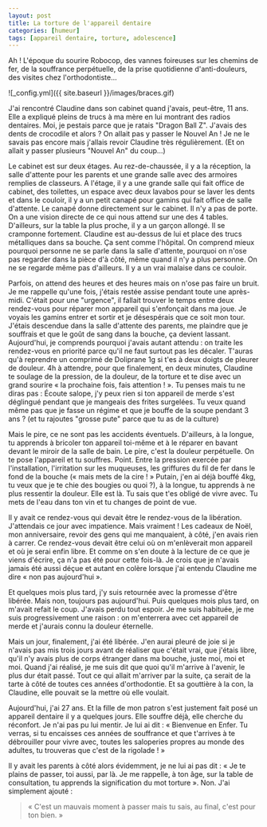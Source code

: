 ```yaml
---
layout: post
title: La torture de l'appareil dentaire
categories: [humeur]
tags: [appareil dentaire, torture, adolescence]
---
```


Ah ! L'époque du sourire Robocop, des vannes foireuses sur les chemins de fer, de la souffrance perpétuelle, de la prise quotidienne d'anti-douleurs, des visites chez l'orthodontiste...

![_config.yml]({{ site.baseurl }}/images/braces.gif)

J'ai rencontré Claudine dans son cabinet quand j'avais, peut-être, 11 ans. Elle a expliqué pleins de trucs à ma mère en lui montrant des radios dentaires. Moi, je pestais parce que je ratais "Dragon Ball Z". J'avais des dents de crocodile et alors ? On allait pas y passer le Nouvel An !
Je ne le savais pas encore mais j'allais revoir Claudine très régulièrement. (Et on allait y passer plusieurs "Nouvel An" du coup...)

Le cabinet est sur deux étages. Au rez-de-chaussée, il y a la réception, la salle d'attente pour les parents et une grande salle avec des armoires remplies de classeurs. A l'étage, il y a une grande salle qui fait office de cabinet, des toilettes, un espace avec deux lavabos pour se laver les dents et dans le couloir, il y a un petit canapé pour gamins qui fait office de salle d'attente. Le canapé donne directement sur le cabinet. Il n'y a pas de porte. On a une vision directe de ce qui nous attend sur une des 4 tables. D'ailleurs, sur la table la plus proche, il y a un garçon allongé. Il se cramponne fortement. Claudine est au-dessus de lui et place des trucs métalliques dans sa bouche. Ça sent comme l'hôpital. On comprend mieux pourquoi personne ne se parle dans la salle d'attente, pourquoi on n'ose pas regarder dans la pièce d'à côté, même quand il n'y a plus personne. On ne se regarde même pas d'ailleurs. Il y a un vrai malaise dans ce couloir.

Parfois, on attend des heures et des heures mais on n'ose pas faire un bruit. Je me rappelle qu'une fois, j'étais restée assise pendant toute une après-midi. C'était pour une "urgence", il fallait trouver le temps entre deux rendez-vous pour réparer mon appareil qui s'enfonçait dans ma joue. Je voyais les gamins entrer et sortir et je désespérais que ce soit mon tour. J'étais descendue dans la salle d'attente des parents, me plaindre que je souffrais et que le goût de sang dans la bouche, ça devient lassant. Aujourd'hui, je comprends pourquoi j'avais autant attendu : on traite les rendez-vous en priorité parce qu'il ne faut surtout pas les décaler. T'auras qu'à reprendre un comprimé de Doliprane 1g si t'es à deux doigts de pleurer de douleur. 4h à attendre, pour que finalement, en deux minutes, Claudine te soulage de la pression, de la douleur, de la torture et te dise avec un grand sourire « la prochaine fois, fais attention ! ». Tu penses mais tu ne diras pas : Écoute salope, j'y peux rien si ton appareil de merde s'est déglingué pendant que je mangeais des frites surgelées. Tu veux quand même pas que je fasse un régime et que je bouffe de la soupe pendant 3 ans ? (et tu rajoutes "grosse pute" parce que tu as de la culture)

Mais le pire, ce ne sont pas les accidents éventuels. D'ailleurs, à la longue, tu apprends à bricoler ton appareil toi-même et à le réparer en bavant devant le miroir de la salle de bain. Le pire, c'est la douleur perpétuelle. On te pose l'appareil et tu souffres. Point. Entre la pression exercée par l'installation, l'irritation sur les muqueuses, les griffures du fil de fer dans le fond de la bouche (« mais mets de la cire ! » Putain, j'en ai déjà bouffé 4kg, tu veux que je te chie des bougies ou quoi ?), à la longue, tu apprends à ne plus ressentir la douleur. Elle est là. Tu sais que t'es obligé de vivre avec. Tu mets de l'eau dans ton vin et tu changes de point de vue.

Il y avait ce rendez-vous qui devait être le rendez-vous de la libération. J'attendais ce jour avec impatience. Mais vraiment ! Les cadeaux de Noël, mon anniversaire, revoir des gens qui me manquaient, à côté, j'en avais rien à carrer. Ce rendez-vous devait être celui où on m'enlèverait mon appareil et où je serai enfin libre. Et comme on s'en doute à la lecture de ce que je viens d'écrire, ça n'a pas été pour cette fois-là. Je crois que je n'avais jamais été aussi déçue et autant en colère lorsque j'ai entendu Claudine me dire « non pas aujourd'hui ».

Et quelques mois plus tard, j'y suis retournée avec la promesse d'être libérée. Mais non, toujours pas aujourd'hui. Puis quelques mois plus tard, on m'avait refait le coup. J'avais perdu tout espoir. Je me suis habituée, je me suis progressivement une raison : on m'enterrera avec cet appareil de merde et j'aurais connu la douleur éternelle.

Mais un jour, finalement, j'ai été libérée. J'en aurai pleuré de joie si je n'avais pas mis trois jours avant de réaliser que c'était vrai, que j'étais libre, qu'il n'y avais plus de corps étranger dans ma bouche, juste moi, moi et moi. Quand j'ai réalisé, je me suis dit que quoi qu'il m'arrive à l'avenir, le plus dur était passé. Tout ce qui allait m'arriver par la suite, ça serait de la tarte à côté de toutes ces années d'orthodontie. Et sa gouttière à la con, la Claudine, elle pouvait se la mettre où elle voulait.

Aujourd'hui, j'ai 27 ans. Et la fille de mon patron s'est justement fait posé un appareil dentaire il y a quelques jours. Elle souffre déjà, elle cherche du réconfort. Je n'ai pas pu lui mentir. Je lui ai dit : « Bienvenue en Enfer. Tu verras, si tu encaisses ces années de souffrance et que t'arrives à te débrouiller pour vivre avec, toutes les saloperies propres au monde des adultes, tu trouveras que c'est de la rigolade ! »

Il y avait les parents à côté alors évidemment, je ne lui ai pas dit : « Je te plains de passer, toi aussi, par là. Je me rappelle, à ton âge, sur la table de consultation, tu apprends la signification du mot torture ».
Non. J'ai simplement ajouté :

> « C'est un mauvais moment à passer mais tu sais, au final, c'est pour ton bien. »
